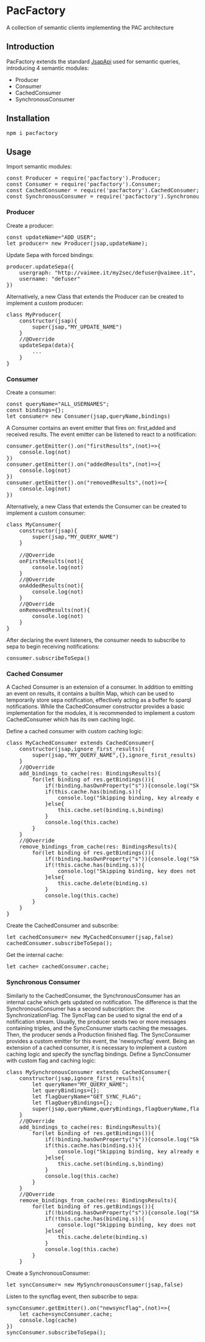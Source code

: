 # PacFactory
A collection of semantic clients implementing the PAC architecture

## Introduction
PacFactory extends the standard [JsapApi](https://github.com/arces-wot/SEPA-js) used for semantic queries, introducing 4 semantic modules: 
- Producer
- Consumer
- CachedConsumer
- SynchronousConsumer

## Installation
<pre>
npm i pacfactory
</pre>

## Usage
Import semantic modules:
<pre>
const Producer = require('pacfactory').Producer;
const Consumer = require('pacfactory').Consumer;
const CachedConsumer = require('pacfactory').CachedConsumer;
const SynchronousConsumer = require('pacfactory').SynchronousConsumer;
</pre>

### Producer
Create a producer:
<pre>
const updateName="ADD_USER";
let producer= new Producer(jsap,updateName);
</pre>

Update Sepa with forced bindings:
<pre>
producer.updateSepa({
    usergraph: "http://vaimee.it/my2sec/defuser@vaimee.it",
    username: "defuser"
})
</pre>
Alternatively, a new Class that extends the Producer can be created to implement a custom producer:
<pre>
class MyProducer{
    constructor(jsap){
        super(jsap,"MY_UPDATE_NAME")
    }
    //@Override
    updateSepa(data){
        ...
    }
}
</pre>

### Consumer
Create a consumer:
<pre>
const queryName="ALL_USERNAMES";
const bindings={};
let consumer= new Consumer(jsap,queryName,bindings)
</pre>

A Consumer contains an event emitter that fires on: first,added and received results. The event emitter can be listened to react to a notification:
<pre>
consumer.getEmitter().on("firstResults",(not)=>{
    console.log(not)
})
consumer.getEmitter().on("addedResults",(not)=>{
    console.log(not)
})
consumer.getEmitter().on("removedResults",(not)=>{
    console.log(not)
})
</pre>

Alternatively, a new Class that extends the Consumer can be created to implement a custom consumer:
<pre>
class MyConsumer{
    constructor(jsap){
        super(jsap,"MY_QUERY_NAME")
    }

    //@Override
    onFirstResults(not){
        console.log(not)
    }
    //@Override
    onAddedResults(not){
        console.log(not)
    }
    //@Override
    onRemovedResults(not){
        console.log(not)
    }
}
</pre>


After declaring the event listeners, the consumer needs to subscribe to sepa to begin receiving notifications:
<pre>
consumer.subscribeToSepa()
</pre>

### Cached Consumer
A Cached Consumer is an extension of a consumer. In addition to emitting an event on results, it contains a builtin Map, which can be used to temporarily store sepa notification, effectively acting as a buffer fo sparql notifications.
While the CachedConsumer constructor provides a basic implementation for the modules, it is recommended to implement a custom CachedConsumer which has its own caching logic.

Define a cached consumer with custom caching logic:
<pre>
class MyCachedConsumer extends CachedConsumer{
    constructor(jsap,ignore_first_results){
        super(jsap,"MY_QUERY_NAME",{},ignore_first_results)
    }
    //@Override
    add_bindings_to_cache(res: BindingsResults){
        for(let binding of res.getBindings()){
            if(!binding.hasOwnProperty("s")){console.log("Skipping binding, no 's' key detected"); continue}
            if(this.cache.has(binding.s)){
                console.log("Skipping binding, key already exists");
            }else{
                this.cache.set(binding.s,binding)
            }
            console.log(this.cache)
        }
    }
    //@Override
    remove_bindings_from_cache(res: BindingsResults){
        for(let binding of res.getBindings()){
            if(!binding.hasOwnProperty("s")){console.log("Skipping binding, no 's' key detected"); continue}
            if(!this.cache.has(binding.s)){
                console.log("Skipping binding, key does not exist");
            }else{
                this.cache.delete(binding.s)
            }
            console.log(this.cache)
        }
    }
}
</pre>

Create the CachedConsumer and subscribe:
<pre>
let cachedConsumer= new MyCachedConsumer(jsap,false)
cachedConsumer.subscribeToSepa();
</pre>

Get the internal cache:
<pre>
let cache= cachedConsumer.cache;
</pre>

### Synchronous Consumer
Similarly to the CachedConsumer, the SynchronousConsumer has an internal cache which gets updated on notification.
The difference is that the SynchronousConsumer has a second subscription: the SynchronizationFlag. 
The SyncFlag can be used to signal the end of a notification stream. Usually, the producer sends two or more messages containing triples, and the SyncConsumer starts caching the messages. Then, the producer sends a Production finished flag. The SyncConsumer provides a custom emitter for this event, the 'newsyncflag' event. 
Being an extension of a cached consumer, it is necessary to implement a custom caching logic and specify the syncflag bindings.
Define a SyncConsumer with custom flag and caching logic:
<pre>
class MySynchronousConsumer extends CachedConsumer{
    constructor(jsap,ignore_first_results){
        let queryName="MY_QUERY_NAME";
        let queryBindings={};
        let flagQueryName="GET_SYNC_FLAG";
        let flagQueryBindings={};
        super(jsap,queryName,queryBindings,flagQueryName,flagQueryBindings,ignore_first_results)
    }
    //@Override
    add_bindings_to_cache(res: BindingsResults){
        for(let binding of res.getBindings()){
            if(!binding.hasOwnProperty("s")){console.log("Skipping binding, no 's' key detected"); continue}
            if(this.cache.has(binding.s)){
                console.log("Skipping binding, key already exists");
            }else{
                this.cache.set(binding.s,binding)
            }
            console.log(this.cache)
        }
    }
    //@Override
    remove_bindings_from_cache(res: BindingsResults){
        for(let binding of res.getBindings()){
            if(!binding.hasOwnProperty("s")){console.log("Skipping binding, no 's' key detected"); continue}
            if(!this.cache.has(binding.s)){
                console.log("Skipping binding, key does not exist");
            }else{
                this.cache.delete(binding.s)
            }
            console.log(this.cache)
        }
    }
</pre>
Create a SynchronousConsumer:
<pre>
let syncConsumer= new MySynchronousConsumer(jsap,false)
</pre>

Listen to the syncflag event, then subscribe to sepa:
<pre>
syncConsumer.getEmitter().on("newsyncflag",(not)=>{
    let cache=syncConsumer.cache;
    console.log(cache)
})
syncConsumer.subscribeToSepa();
</pre>
